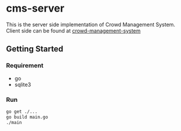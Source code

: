# cms-server
This is the server side implementation of Crowd Management System. Client side can be found at [crowd-management-system](https://github.com/cacad-ntu/crowd-management-system)

## Getting Started

### Requirement

- go
- sqlite3

### Run

```bash
go get ./...
go build main.go
./main
```